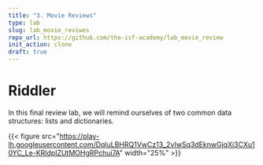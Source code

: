 ```yaml
---
title: "3. Movie Reviews"
type: lab
slug: lab_movie_reviwes
repo_url: https://github.com/the-isf-academy/lab_movie_review 
init_action: clone
draft: true
---
```


# Riddler

In this final review lab, we will remind ourselves of two common data structures: lists and dictionaries. 

{{< figure src="https://play-lh.googleusercontent.com/DqluLBHRQ1VwCz13_2vIwSq3dEknwGjqXi3CXu10YC_Le-KRldpIZUtMOHgRPchui7A" width="25%"  >}}



